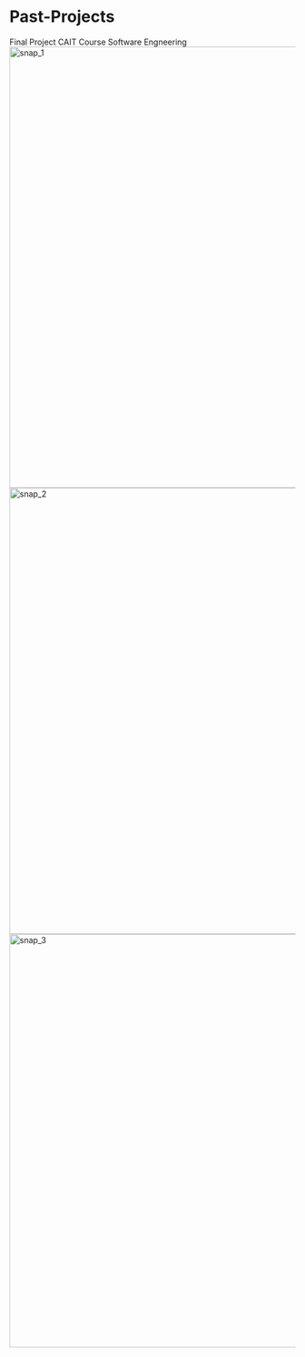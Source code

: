 # Past-Projects
Final Project CAIT Course Software Engneering
<img width="776" alt="snap_1" src="https://user-images.githubusercontent.com/48763151/205895562-e78e06fe-030a-404e-b75a-5a55b3cf463c.png">
<img width="785" alt="snap_2" src="https://user-images.githubusercontent.com/48763151/205897533-c03f4510-fa87-4f88-80c9-7f3aafcc34bf.png">
<img width="727" alt="snap_3" src="https://user-images.githubusercontent.com/48763151/205897551-2d154aca-71b5-4bb1-9dbc-d3d3a4bb7959.png">
